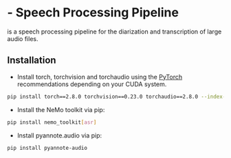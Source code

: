 # <NAME> - Speech Processing Pipeline

<NAME> is a speech processing pipeline for the diarization and transcription of large audio files.

## Installation

- Install torch, torchvision and torchaudio using the [PyTorch](https://pytorch.org/get-started/locally/) recommendations depending on your CUDA system.
```bash
pip install torch==2.8.0 torchvision==0.23.0 torchaudio==2.8.0 --index-url https://download.pytorch.org/whl/cu126
```
- Install the NeMo toolkit via pip:
```bash
pip install nemo_toolkit[asr]
```
- Install pyannote.audio via pip:
```bash
pip install pyannote-audio
```